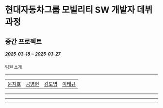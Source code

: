 <h1>현대자동차그룹 모빌리티 SW 개발자 데뷔 과정</h1>
<h2>중간 프로젝트</h2>
<h5>2025-03-18 ~ 2025-03-27</h5>

팀원 소개
<hr>
<table>
  <tr>
    <td><a href>문지호</a></td>
    <td><a href>공병현</a></td>
    <td><a href>김도엽</a></td>
    <td><a href>이태규</a></td>
  </tr>
</table>

<hr>

<hr>

<hr>

